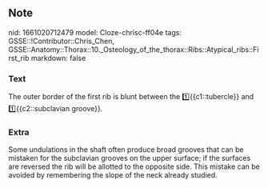 ## Note
nid: 1661020712479
model: Cloze-chrisc-ff04e
tags: GSSE::!Contributor::Chris_Chen, GSSE::Anatomy::Thorax::10._Osteology_of_the_thorax::Ribs::Atypical_ribs::First_rib
markdown: false

### Text
<div class='toggle'>
  The outer border of the first rib is blunt between the
  1️⃣{{c1::tubercle}} and 1️⃣{{c2::subclavian groove}}.
</div>

### Extra
<p id="32d3f21c-0c2c-42eb-a939-3c2a2e44d77b" class="">Some
undulations in the shaft often produce broad grooves that can be
mistaken for the subclavian grooves on the upper surface; if the
surfaces are reversed the rib will be allotted to the opposite
side. This mistake can be avoided by remembering the slope of the
neck already studied.
